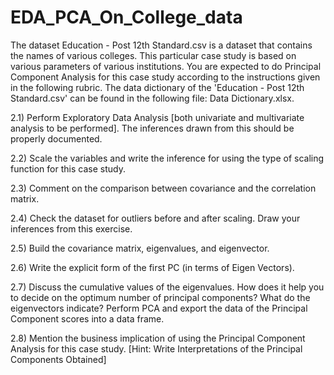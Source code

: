 # EDA_PCA_On_College_data
The dataset Education - Post 12th Standard.csv is a dataset that contains the names of various colleges. This particular case study is based on various parameters of various institutions. You are expected to do Principal Component Analysis for this case study according to the instructions given in the following rubric. The data dictionary of the 'Education - Post 12th Standard.csv' can be found in the following file: Data Dictionary.xlsx.

2.1) Perform Exploratory Data Analysis [both univariate and multivariate analysis to be performed]. The inferences drawn from this should be properly documented.

2.2) Scale the variables and write the inference for using the type of scaling function for this case study.

2.3) Comment on the comparison between covariance and the correlation matrix.

2.4) Check the dataset for outliers before and after scaling. Draw your inferences from this exercise.

2.5) Build the covariance matrix, eigenvalues, and eigenvector.

2.6) Write the explicit form of the first PC (in terms of Eigen Vectors).

2.7) Discuss the cumulative values of the eigenvalues. How does it help you to decide on the optimum number of principal components? What do the eigenvectors indicate? Perform PCA and export the data of the Principal Component scores into a data frame.

2.8) Mention the business implication of using the Principal Component Analysis for this case study. [Hint: Write Interpretations of the Principal Components Obtained]
